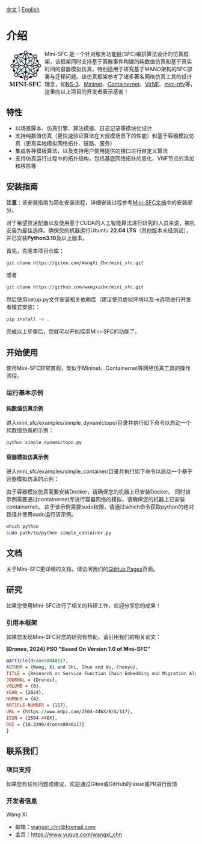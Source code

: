 [中文](./README_zh.md) | [English](./README_en.md)

# 介绍

<img align="left" width="100" height="100" style="margin: 2px 2px 0 0;" src="https://raw.githubusercontent.com/wangxichn/image_hosting/refs/heads/main/minisfc/minisfc_logo_light.drawio.png" />

Mini-SFC 是一个针对服务功能链(SFC)编排算法设计的仿真框架，该框架同时支持基于离散事件构建的纯数值仿真和基于真实时间的容器模拟仿真，特别适用于研究基于MANO架构的SFC部署与迁移问题。该仿真框架参考了诸多著名网络仿真工具的设计理念，如[NS-3](https://www.nsnam.org/)、[Mininet](https://github.com/mininet/mininet)、[Containernet](https://github.com/containernet/containernet)、[VirNE](https://github.com/GeminiLight/virne)、[mini-nfv](https://github.com/josecastillolema/mini-nfv)等，这里向以上项目的开发者表示感谢！

## 特性

- 以场景脚本、仿真引擎、算法模板、日志记录等模块化设计
- 支持纯数值仿真（更快速验证算法在大规模场景下的性能）和基于容器模拟仿真（更真实地模拟网络拓扑、链路、服务）
- 集成各种模板算法，以及支持用户使用提供的接口进行自定义算法
- 支持仿真运行过程中的拓扑结构，包括基底网络拓扑的变化、VNF节点的添加和移除等

## 安装指南

**注意**：该安装指南为简化安装流程，详细安装过程参考[Mini-SFC文档](https://wangxichn.github.io/mini_sfc/)中的安装部分。

对于希望灵活配置以及使用基于CUDA的人工智能算法进行研究的人员来说，裸机安装为最佳选择。确保您的机器运行Ubuntu **22.04 LTS**（其他版本未经测试），并已安装**Python3.10**及以上版本。

首先，克隆本项目仓库：

```bash
git clone https://gitee.com/WangXi_Chn/mini_sfc.git
```

或者

```bash
git clone https://github.com/wangxichn/mini_sfc.git
```

然后使用setup.py文件安装相关依赖库（建议使用虚拟环境以及-e选项进行开发者模式安装）：

```bash
pip install -e .
```

完成以上步骤后，您就可以开始探索Mini-SFC的功能了。


## 开始使用

使用Mini-SFC非常直观，类似于Mininet、Containernet等网络仿真工具的操作流程。

### 运行基本示例

#### 纯数值仿真示例

进入mini_sfc/examples/simple_dynamictopo/目录并执行如下命令以启动一个纯数值仿真的示例：

```bash
python simple_dynamictopo.py
```

#### 容器模拟仿真示例

进入mini_sfc/examples/simple_container/目录并执行如下命令以启动一个基于容器模拟仿真的示例：

由于容器模拟仿真需要安装Docker，请确保您的机器上已安装Docker。
同时该示例需要通过containernet库进行容器网络的模拟，请确保您的机器上已安装containernet。
由于该示例需要sudo权限，请通过which命令获取python的绝对路径并使用sudo运行该示例。

```bash
which python
sudo path/to/python simple_container.py
```

## 文档

关于Mini-SFC更详细的文档，请访问我们的[GitHub Pages](https://wangxichn.github.io/mini_sfc/)页面。

## 研究

如果您使用Mini-SFC进行了相关的科研工作，欢迎分享您的成果！

### 引用本框架

如果您发现Mini-SFC对您的研究有帮助，请引用我们的相关论文：

**[Drones, 2024] PSO "Based On Version 1.0 of Mini-SFC"**

```bibtex
@Article{drones8040117,
AUTHOR = {Wang, Xi and Shi, Shuo and Wu, Chenyu},
TITLE = {Research on Service Function Chain Embedding and Migration Algorithm for UAV IoT},
JOURNAL = {Drones},
VOLUME = {8},
YEAR = {2024},
NUMBER = {4},
ARTICLE-NUMBER = {117},
URL = {https://www.mdpi.com/2504-446X/8/4/117},
ISSN = {2504-446X},
DOI = {10.3390/drones8040117}
}
```

## 联系我们

### 项目支持

如果您有任何问题或建议，欢迎通过Gitee或GitHub的issue或PR进行反馈

### 开发者信息

Wang Xi

- 邮箱：<wangxi_chn@foxmail.com>
- 主页：<https://www.yuque.com/wangxi_chn>